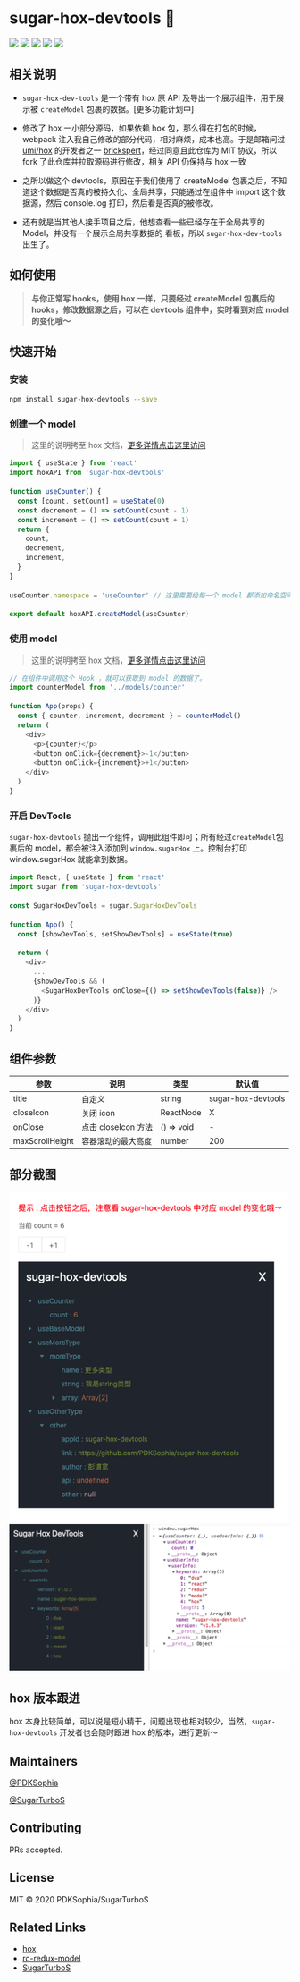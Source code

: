 # sugar-hox-devtools 👋

![](https://img.shields.io/npm/dependency-version/hox/peer/react?logo=react)
![](https://img.shields.io/npm/v/sugar-hox-devtools?logo=npm)
![](https://img.shields.io/badge/license-MIT-yellow.svg)
![](https://img.shields.io/badge/author-彭道宽-important.svg)
![](https://img.shields.io/badge/team-SugarTurboS-critical.svg)

## 相关说明

- `sugar-hox-dev-tools` 是一个带有 hox 原 API 及导出一个展示组件，用于展示被 `createModel` 包裹的数据。[更多功能计划中]

- 修改了 hox 一小部分源码，如果依赖 hox 包，那么得在打包的时候，webpack 注入我自己修改的部分代码，相对麻烦，成本也高。于是邮箱问过 [umi/hox](https://github.com/umijs/hox) 的开发者之一 [brickspert](https://github.com/brickspert)，经过同意且此仓库为 MIT 协议，所以 fork 了此仓库并拉取源码进行修改，相关 API 仍保持与 hox 一致

- 之所以做这个 devtools，原因在于我们使用了 createModel 包裹之后，不知道这个数据是否真的被持久化、全局共享，只能通过在组件中 import 这个数据源，然后 console.log 打印，然后看是否真的被修改。

- 还有就是当其他人接手项目之后，他想查看一些已经存在于全局共享的 Model，并没有一个展示全局共享数据的 看板，所以 `sugar-hox-dev-tools` 出生了。

## 如何使用

> **与你正常写 hooks，使用 hox 一样，只要经过 createModel 包裹后的 hooks，修改数据源之后，可以在 devtools 组件中，实时看到对应 model 的变化哦～**

## 快速开始

### 安装

```bash
npm install sugar-hox-devtools --save
```

### 创建一个 model

> 这里的说明拷至 hox 文档，[更多详情点击这里访问](https://github.com/umijs/hox/blob/master/README-cn.md#%E5%88%9B%E5%BB%BA%E4%B8%80%E4%B8%AA-model)

```js
import { useState } from 'react'
import hoxAPI from 'sugar-hox-devtools'

function useCounter() {
  const [count, setCount] = useState(0)
  const decrement = () => setCount(count - 1)
  const increment = () => setCount(count + 1)
  return {
    count,
    decrement,
    increment,
  }
}

useCounter.namespace = 'useCounter' // 这里需要给每一个 model 都添加命名空间标识

export default hoxAPI.createModel(useCounter)
```

### 使用 model

> 这里的说明拷至 hox 文档，[更多详情点击这里访问](https://github.com/umijs/hox/blob/master/README-cn.md#%E4%BD%BF%E7%94%A8-model)

```js
// 在组件中调用这个 Hook ，就可以获取到 model 的数据了。
import counterModel from '../models/counter'

function App(props) {
  const { counter, increment, decrement } = counterModel()
  return (
    <div>
      <p>{counter}</p>
      <button onClick={decrement}>-1</button>
      <button onClick={increment}>+1</button>
    </div>
  )
}
```

### 开启 DevTools

`sugar-hox-devtools` 抛出一个组件，调用此组件即可；所有经过`createModel`包裹后的 model，都会被注入添加到 `window.sugarHox` 上。控制台打印 window.sugarHox 就能拿到数据。

```js
import React, { useState } from 'react'
import sugar from 'sugar-hox-devtools'

const SugarHoxDevTools = sugar.SugarHoxDevTools

function App() {
  const [showDevTools, setShowDevTools] = useState(true)

  return (
    <div>
      ...
      {showDevTools && (
        <SugarHoxDevTools onClose={() => setShowDevTools(false)} />
      )}
    </div>
  )
}
```

## 组件参数

| 参数            | 说明                | 类型       | 默认值             |
| --------------- | ------------------- | ---------- | ------------------ |
| title           | 自定义              | string     | sugar-hox-devtools |
| closeIcon       | 关闭 icon           | ReactNode  | X                  |
| onClose         | 点击 closeIcon 方法 | () => void | -                  |
| maxScrollHeight | 容器滚动的最大高度  | number     | 200                |

## 部分截图

<img src="./assets/dev.png" width=500>

<img src="./assets/pic.png" width=600>

## hox 版本跟进

hox 本身比较简单，可以说是短小精干，问题出现也相对较少，当然，`sugar-hox-devtools` 开发者也会随时跟进 hox 的版本，进行更新～

## Maintainers

[@PDKSophia](https://github.com/PDKSophia)

[@SugarTurboS](https://github.com/SugarTurboS)

## Contributing

PRs accepted.

## License

MIT © 2020 PDKSophia/SugarTurboS

## Related Links

- [hox](https://github.com/umijs/hox)
- [rc-redux-model](https://github.com/SugarTurboS/rc-redux-model)
- [SugarTurboS](https://github.com/SugarTurboS)
